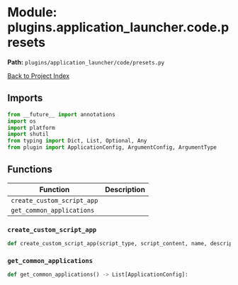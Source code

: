 # Module: plugins.application_launcher.code.presets

**Path:** `plugins/application_launcher/code/presets.py`

[Back to Project Index](../../../../index.md)

## Imports
```python
from __future__ import annotations
import os
import platform
import shutil
from typing import Dict, List, Optional, Any
from plugin import ApplicationConfig, ArgumentConfig, ArgumentType
```

## Functions

| Function | Description |
| --- | --- |
| `create_custom_script_app` |  |
| `get_common_applications` |  |

### `create_custom_script_app`
```python
def create_custom_script_app(script_type, script_content, name, description, category) -> ApplicationConfig:
```

### `get_common_applications`
```python
def get_common_applications() -> List[ApplicationConfig]:
```
